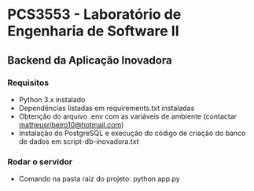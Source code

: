 # PCS3553 - Laboratório de Engenharia de Software II
## Backend da Aplicação Inovadora

### Requisitos
- Python 3.x instalado
- Dependências listadas em requirements.txt instaladas
- Obtenção do arquivo .env com as variáveis de ambiente (contactar matheusribeiro10@hotmail.com)
- Instalação do PostgreSQL e execução do código de criação do banco de dados em script-db-inovadora.txt

### Rodar o servidor
- Comando na pasta raiz do projeto: python app.py
